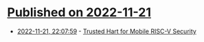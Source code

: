 # [Published on 2022-11-21](index.md)

* [2022-11-21, 22:07:59](https://lobste.rs/s/ak90b5/trusted_hart_for_mobile_risc_v_security) - [Trusted Hart for Mobile RISC-V Security](https://arxiv.org/pdf/2211.10299.pdf)
